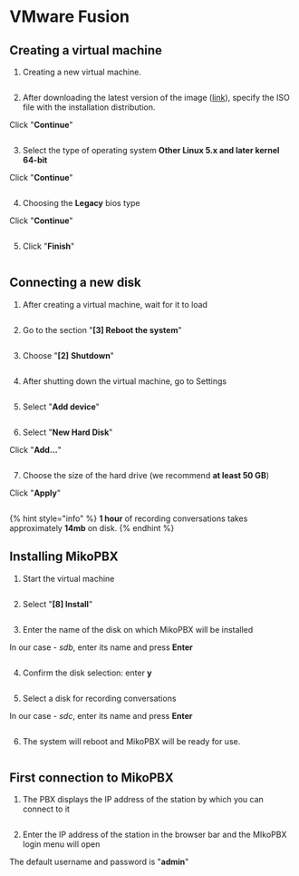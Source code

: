 # VMware Fusion

## Creating a virtual machine

1. Creating a new virtual machine.

<figure><img src="../../.gitbook/assets/1 (6).png" alt=""><figcaption></figcaption></figure>

2. After downloading the latest version of the image ([link](https://www.mikopbx.ru/download/)), specify the ISO file with the installation distribution.

Click "**Continue**"

<figure><img src="../../.gitbook/assets/2 (10).png" alt=""><figcaption></figcaption></figure>

3. Select the type of operating system **Other Linux 5.x and later kernel 64-bit**

Click "**Continue**"

<figure><img src="../../.gitbook/assets/22 (1).png" alt=""><figcaption></figcaption></figure>

4. Choosing the **Legacy** bios type

Click "**Continue**"

<figure><img src="../../.gitbook/assets/4 (17).png" alt=""><figcaption></figcaption></figure>

5. Click "**Finish**"

<figure><img src="../../.gitbook/assets/5 (20).png" alt=""><figcaption></figcaption></figure>

## Connecting a new disk

1. After creating a virtual machine, wait for it to load

<figure><img src="../../.gitbook/assets/image (19).png" alt=""><figcaption></figcaption></figure>

2. Go to the section "**\[3] Reboot the system**"

<figure><img src="../../.gitbook/assets/image (10).png" alt=""><figcaption></figcaption></figure>

3. Choose "**\[2]** **Shutdown**"

<figure><img src="../../.gitbook/assets/image (16).png" alt=""><figcaption></figcaption></figure>

4. After shutting down the virtual machine, go to Settings

<figure><img src="../../.gitbook/assets/image (21).png" alt=""><figcaption></figcaption></figure>

5. Select "**Add device**"

<figure><img src="../../.gitbook/assets/image (3).png" alt=""><figcaption></figcaption></figure>

6. Select "**New Hard Disk**"

&#x20;Click "**Add...**"

<figure><img src="../../.gitbook/assets/image (4).png" alt=""><figcaption></figcaption></figure>

7. Choose the size of the hard drive (we recommend **at least 50 GB**)

&#x20;Click "**Apply**"

<figure><img src="../../.gitbook/assets/image (2).png" alt=""><figcaption></figcaption></figure>

{% hint style="info" %}
**1 hour** of recording conversations takes approximately **14mb** on disk.
{% endhint %}

## Installing MikoPBX

1. Start the virtual machine

<figure><img src="../../.gitbook/assets/image (30).png" alt=""><figcaption></figcaption></figure>

2. Select "**\[8] Install**"

<figure><img src="../../.gitbook/assets/image (13).png" alt=""><figcaption></figcaption></figure>

3. Enter the name of the disk on which MikoPBX will be installed

In our case - _sdb_, enter its name and press **Enter**

<figure><img src="../../.gitbook/assets/image (29).png" alt=""><figcaption></figcaption></figure>

4. Confirm the disk selection: enter **y**

<figure><img src="../../.gitbook/assets/image (33).png" alt=""><figcaption></figcaption></figure>

5. Select a disk for recording conversations

In our case - _sdc_, enter its name and press **Enter**

<figure><img src="../../.gitbook/assets/image (1) (1).png" alt=""><figcaption></figcaption></figure>

6. The system will reboot and MikoPBX will be ready for use.

<figure><img src="../../.gitbook/assets/image (11).png" alt=""><figcaption></figcaption></figure>

## First connection to MikoPBX

1. The PBX displays the IP address of the station by which you can connect to it

<figure><img src="../../.gitbook/assets/image (25).png" alt=""><figcaption></figcaption></figure>

2. Enter the IP address of the station in the browser bar and the MIkoPBX login menu will open

&#x20;The default username and password is "**admin**"

<figure><img src="../../.gitbook/assets/21 (1).png" alt=""><figcaption></figcaption></figure>
